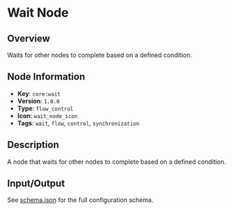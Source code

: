 # Wait Node

## Overview

Waits for other nodes to complete based on a defined condition.

## Node Information

- **Key**: `core:wait`
- **Version**: `1.0.0`
- **Type**: `flow_control`
- **Icon**: `wait_node_icon`
- **Tags**: `wait`, `flow`, `control`, `synchronization`

## Description

A node that waits for other nodes to complete based on a defined condition.

## Input/Output

See [schema.json](./schema.json) for the full configuration schema.
